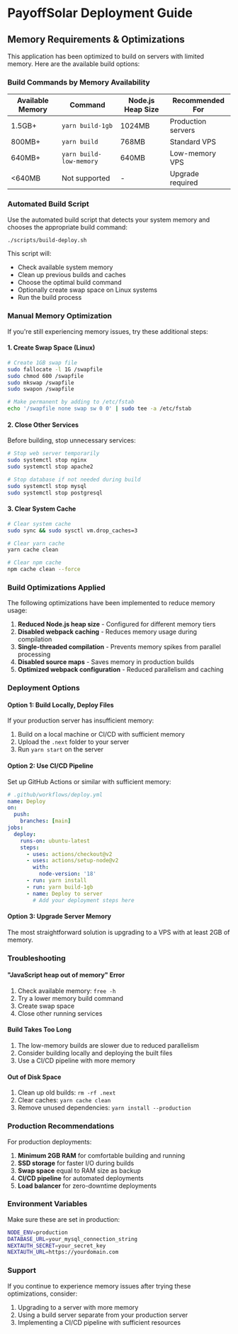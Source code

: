 # PayoffSolar Deployment Guide

## Memory Requirements & Optimizations

This application has been optimized to build on servers with limited memory. Here are the available build options:

### Build Commands by Memory Availability

| Available Memory | Command | Node.js Heap Size | Recommended For |
|-----------------|---------|-------------------|-----------------|
| 1.5GB+ | `yarn build-1gb` | 1024MB | Production servers |
| 800MB+ | `yarn build` | 768MB | Standard VPS |
| 640MB+ | `yarn build-low-memory` | 640MB | Low-memory VPS |
| <640MB | Not supported | - | Upgrade required |

### Automated Build Script

Use the automated build script that detects your system memory and chooses the appropriate build command:

```bash
./scripts/build-deploy.sh
```

This script will:
- Check available system memory
- Clean up previous builds and caches
- Choose the optimal build command
- Optionally create swap space on Linux systems
- Run the build process

### Manual Memory Optimization

If you're still experiencing memory issues, try these additional steps:

#### 1. Create Swap Space (Linux)

```bash
# Create 1GB swap file
sudo fallocate -l 1G /swapfile
sudo chmod 600 /swapfile
sudo mkswap /swapfile
sudo swapon /swapfile

# Make permanent by adding to /etc/fstab
echo '/swapfile none swap sw 0 0' | sudo tee -a /etc/fstab
```

#### 2. Close Other Services

Before building, stop unnecessary services:

```bash
# Stop web server temporarily
sudo systemctl stop nginx
sudo systemctl stop apache2

# Stop database if not needed during build
sudo systemctl stop mysql
sudo systemctl stop postgresql
```

#### 3. Clear System Cache

```bash
# Clear system cache
sudo sync && sudo sysctl vm.drop_caches=3

# Clear yarn cache
yarn cache clean

# Clear npm cache
npm cache clean --force
```

### Build Optimizations Applied

The following optimizations have been implemented to reduce memory usage:

1. **Reduced Node.js heap size** - Configured for different memory tiers
2. **Disabled webpack caching** - Reduces memory usage during compilation
3. **Single-threaded compilation** - Prevents memory spikes from parallel processing
4. **Disabled source maps** - Saves memory in production builds
5. **Optimized webpack configuration** - Reduced parallelism and caching

### Deployment Options

#### Option 1: Build Locally, Deploy Files

If your production server has insufficient memory:

1. Build on a local machine or CI/CD with sufficient memory
2. Upload the `.next` folder to your server
3. Run `yarn start` on the server

#### Option 2: Use CI/CD Pipeline

Set up GitHub Actions or similar with sufficient memory:

```yaml
# .github/workflows/deploy.yml
name: Deploy
on:
  push:
    branches: [main]
jobs:
  deploy:
    runs-on: ubuntu-latest
    steps:
      - uses: actions/checkout@v2
      - uses: actions/setup-node@v2
        with:
          node-version: '18'
      - run: yarn install
      - run: yarn build-1gb
      - name: Deploy to server
        # Add your deployment steps here
```

#### Option 3: Upgrade Server Memory

The most straightforward solution is upgrading to a VPS with at least 2GB of memory.

### Troubleshooting

#### "JavaScript heap out of memory" Error

1. Check available memory: `free -h`
2. Try a lower memory build command
3. Create swap space
4. Close other running services

#### Build Takes Too Long

1. The low-memory builds are slower due to reduced parallelism
2. Consider building locally and deploying the built files
3. Use a CI/CD pipeline with more memory

#### Out of Disk Space

1. Clean up old builds: `rm -rf .next`
2. Clear caches: `yarn cache clean`
3. Remove unused dependencies: `yarn install --production`

### Production Recommendations

For production deployments:

1. **Minimum 2GB RAM** for comfortable building and running
2. **SSD storage** for faster I/O during builds
3. **Swap space** equal to RAM size as backup
4. **CI/CD pipeline** for automated deployments
5. **Load balancer** for zero-downtime deployments

### Environment Variables

Make sure these are set in production:

```bash
NODE_ENV=production
DATABASE_URL=your_mysql_connection_string
NEXTAUTH_SECRET=your_secret_key
NEXTAUTH_URL=https://yourdomain.com
```

### Support

If you continue to experience memory issues after trying these optimizations, consider:

1. Upgrading to a server with more memory
2. Using a build server separate from your production server
3. Implementing a CI/CD pipeline with sufficient resources
